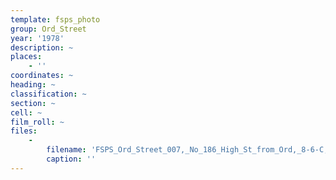 ```yaml
---
template: fsps_photo
group: Ord_Street
year: '1978'
description: ~
places:
    - ''
coordinates: ~
heading: ~
classification: ~
section: ~
cell: ~
film_roll: ~
files:
    -
        filename: 'FSPS_Ord_Street_007,_No_186_High_St_from_Ord,_8-6-C,_1978.png'
        caption: ''
---
```

